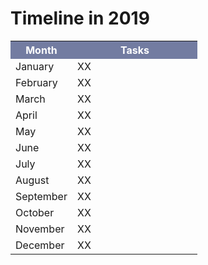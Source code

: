 # Timeline in 2019

<table>
    <col width="5">
    <col width="200">
<tr>
    <th bgcolor="#737CA1"><font COLOR="#FFFFFF"><strong>Month</strong></font></th>
    <th bgcolor="#737CA1"><font COLOR="#FFFFFF"><strong>Tasks</strong></font></th>
</tr>

<tr>
    <td> January </td><td> XX </td> 
</tr>

<tr>
    <td> February </td><td> XX </td> 
</tr>

<tr>
    <td> March </td><td> XX </td> 
</tr>

<tr>
    <td> April </td><td> XX </td> 
</tr>

<tr>
    <td> May </td><td> XX </td> 
</tr>

<tr>
    <td> June </td><td> XX </td> 
</tr>

<tr>
    <td> July </td><td> XX </td> 
</tr>

<tr>
    <td> August </td><td> XX </td> 
</tr>

<tr>
    <td> September </td><td> XX </td> 
</tr>

<tr>
    <td> October </td><td> XX </td> 
</tr>

<tr>
    <td> November </td><td> XX </td> 
</tr>

<tr>
    <td> December </td><td> XX </td> 
</tr>

</table>
